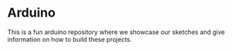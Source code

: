 # Arduino
This is a fun arduino repository where we showcase our sketches and give information on how to build these projects.
